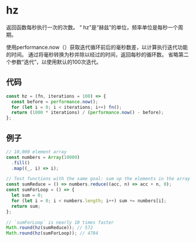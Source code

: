 # hz

返回函数每秒执行一次的次数。
“ hz”是“赫兹”的单位，频率单位是每秒一个周期。

使用performance.now（）获取迭代循环前后的毫秒数差，以计算执行迭代功能的时间。
通过将毫秒转换为秒并除以经过的时间，返回每秒的循环数。
省略第二个参数“迭代”，以使用默认的100次迭代。

## 代码

```js
const hz = (fn, iterations = 100) => {
  const before = performance.now();
  for (let i = 0; i < iterations; i++) fn();
  return (1000 * iterations) / (performance.now() - before);
};
```

## 例子

```js
// 10,000 element array
const numbers = Array(10000)
  .fill()
  .map((_, i) => i);

// Test functions with the same goal: sum up the elements in the array
const sumReduce = () => numbers.reduce((acc, n) => acc + n, 0);
const sumForLoop = () => {
  let sum = 0;
  for (let i = 0; i < numbers.length; i++) sum += numbers[i];
  return sum;
};

// `sumForLoop` is nearly 10 times faster
Math.round(hz(sumReduce)); // 572
Math.round(hz(sumForLoop)); // 4784
```
